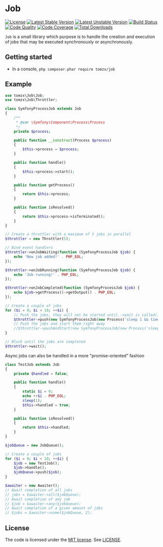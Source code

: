 # Job

[![License](https://poser.pugx.org/tomzx/job/license.svg)](https://packagist.org/packages/tomzx/job)
[![Latest Stable Version](https://poser.pugx.org/tomzx/job/v/stable.svg)](https://packagist.org/packages/tomzx/job)
[![Latest Unstable Version](https://poser.pugx.org/tomzx/job/v/unstable.svg)](https://packagist.org/packages/tomzx/job)
[![Build Status](https://img.shields.io/travis/tomzx/job.svg)](https://travis-ci.org/tomzx/job)
[![Code Quality](https://img.shields.io/scrutinizer/g/tomzx/job.svg)](https://scrutinizer-ci.com/g/tomzx/job/code-structure)
[![Code Coverage](https://img.shields.io/scrutinizer/coverage/g/tomzx/job.svg)](https://scrutinizer-ci.com/g/tomzx/job)
[![Total Downloads](https://img.shields.io/packagist/dt/tomzx/job.svg)](https://packagist.org/packages/tomzx/job)

`Job` is a small library which purpose is to handle the creation and execution of jobs that may be executed synchronously or asynchronously.

## Getting started
* In a console, `php composer.phar require tomzx/job`

## Example
```php
use tomzx\Job\Job;
use tomzx\Job\Throttler;

class SymfonyProcessJob extends Job
{
    /**
     * @var \Symfony\Component\Process\Process
     */
    private $process;

    public function __construct(Process $process)
    {
        $this->process = $process;
    }

    public function handle()
    {
        $this->process->start();
    }

    public function getProcess()
    {
        return $this->process;
    }

    public function isResolved()
    {
        return $this->process->isTerminated();
    }
}

// Create a throttler with a maximum of 5 jobs in parallel
$throttler = new Throttler(5);

// Bind event handlers
$throttler->onJobWaiting(function (SymfonyProcessJob $job) {
    echo 'New job added!' . PHP_EOL;
});

$throttler->onJobRunning(function (SymfonyProcessJob $job) {
    echo 'Job running!' . PHP_EOL;
});

$throttler->onJobCompleted(function (SymfonyProcessJob $job) {
    echo $job->getProcess()->getOutput() . PHP_EOL;
});

// Create a couple of jobs
for ($i = 0; $i < 10; ++$i) {
	// Push the jobs, they will not be started until ->wait is called()
	$throttler->push(new SymfonyProcessJob(new Process('sleep 1 && time')));
	// Push the jobs and start them right away
	//$throttler->pushAndStart(new SymfonyProcessJob(new Process('sleep 1 && time')));
}

// Block until the jobs are completed
$throttler->wait();
```

Async jobs can also be handled in a more "promise-oriented" fashion
```php
class TestJob extends Job
{
    private $handled = false;

    public function handle()
    {
        static $i = 0;
        echo ++$i . PHP_EOL;
        sleep(1);
        $this->handled = true;
    }

    public function isResolved()
    {
        return $this->handled;
    }
}

$jobQueue = new JobQueue();

// Create a couple of jobs
for ($i = 0; $i < 10; ++$i) {
	$job = new TestJob();
	$job->handle();
	$jobQueue->push($job);
}

$awaiter = new Awaiter();
// Await completion of all jobs
// jobs = $awaiter->all($jobQueue);
// Await completion of any job
// $job = $awaiter->any($jobQueue);
// Await completion of a given amount of jobs
// $jobs = $awaiter->some($jobQueue, 2);
```

## License

The code is licensed under the [MIT license](http://choosealicense.com/licenses/mit/). See [LICENSE](LICENSE).
